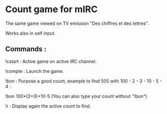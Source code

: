 # Count game for mIRC

The same game viewed on TV emission "Des chiffres et des lettres".

Works also in self input.

## Commands :

!cstart : Active game on active IRC channel.

!compte : Launch the game.

!bon <count> : Purpose a good count, example to find 505 with 100 - 2 - 3 - 10 - 5 - 4 :

!bon 100*(2+3)+10-5 (You can also type your count without "!bon")

!r : Display again the active count to find.
